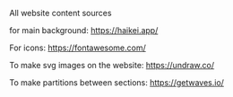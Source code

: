 All website content sources

for main background: https://haikei.app/

For icons: https://fontawesome.com/

To make svg images on the website: https://undraw.co/

To make partitions between sections: https://getwaves.io/
